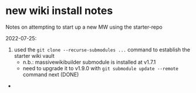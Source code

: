 # new wiki install notes

Notes on attempting to start up a new MW using the starter-repo

2022-07-25:

1. used the `git clone --recurse-submodules ...` command to establish the starter wiki vault
	- n.b.: massivewikibuilder submodule is installed at v1.7.1
	- need to upgrade it to v1.9.0 with `git submodule update --remote` command next (DONE)
- 